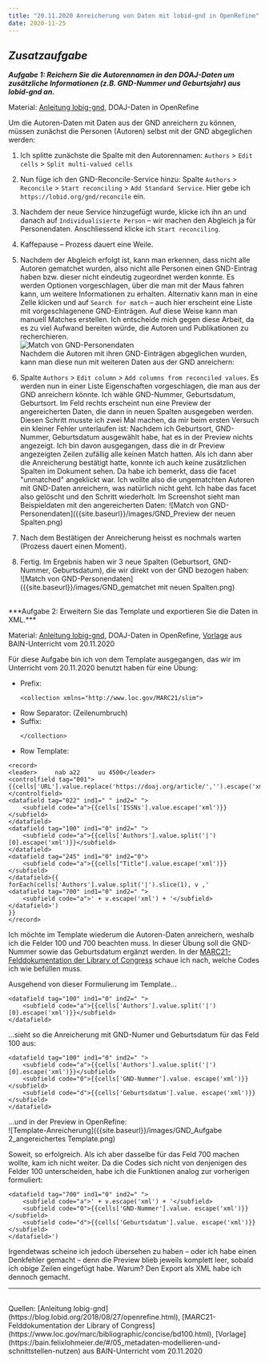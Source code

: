```yaml
---
title: "20.11.2020 Anreicherung von Daten mit lobid-gnd in OpenRefine"
date: 2020-11-25
---
```


## *Zusatzaufgabe*  


***Aufgabe 1: Reichern Sie die Autorennamen in den DOAJ-Daten um zusätzliche Informationen (z.B. GND-Nummer und Geburtsjahr) aus lobid-gnd an.***

Material: [Anleitung lobig-gnd](https://blog.lobid.org/2018/08/27/openrefine.html), DOAJ-Daten in OpenRefine

Um die Autoren-Daten mit Daten aus der GND anreichern zu können, müssen zunächst die Personen (Autoren) selbst mit der GND abgeglichen werden:

1. Ich splitte zunächste die Spalte mit den Autorennamen: `Authors` > `Edit cells` > `Split multi-valued cells`
2. Nun füge ich den GND-Reconcile-Service hinzu: Spalte `Authors` > `Reconcile` > `Start reconciling` > `Add Standard Service`. Hier gebe ich `https://lobid.org/gnd/reconcile` ein.
3. Nachdem der neue Service hinzugefügt wurde, klicke ich ihn an und danach auf `Individualisierte Person` – wir machen den Abgleich ja für Personendaten. Anschliessend klicke ich `Start reconciling`.
4. Kaffepause – Prozess dauert eine Weile.
5. Nachdem der Abgleich erfolgt ist, kann man erkennen, dass nicht alle Autoren gematchet wurden, also nicht alle Personen einen GND-Eintrag haben bzw. dieser nicht eindeutig zugeordnet werden konnte. Es werden Optionen vorgeschlagen, über die man mit der Maus fahren kann, um weitere Informationen zu erhalten. Alternativ kann man in eine Zelle klicken und auf `Search for match` – auch hier erscheint eine Liste mit vorgeschlagenene GND-Einträgen. Auf diese Weise kann man manuell Matches erstellen. Ich entscheide mich gegen diese Arbeit, da es zu viel Aufwand bereiten würde, die Autoren und Publikationen zu recherchieren.  
![Match von GND-Personendaten]({{site.baseurl}}/images/GND_nicht_erkannt.png)  
Nachdem die Autoren mit ihren GND-Einträgen abgeglichen wurden, kann man diese nun mit weiteren Daten aus der GND anreichern:

6. Spalte `Authors` > `Edit column` > `Add columns from reconciled values`. Es werden nun in einer Liste Eigenschaften vorgeschlagen, die man aus der GND anreichern könnte. Ich wähle GND-Nummer, Geburtsdatum, Geburtsort. Im Feld rechts erscheint nun eine Preview der angereicherten Daten, die dann in neuen Spalten ausgegeben werden. Diesen Schritt musste ich zwei Mal machen, da mir beim ersten Versuch ein kleiner Fehler unterlaufen ist: Nachdem ich Geburtsort, GND-Nummer, Geburtsdatum ausgewählt habe, hat es in der Preview nichts angezeigt. Ich bin davon ausgegangen, dass die in dr Preview angezeigten Zeilen zufällig alle keinen Match hatten. Als ich dann aber die Anreicherung bestätigt hatte, konnte ich auch keine zusätzlichen Spalten im Dokument sehen. Da habe ich bemerkt, dass die facet "unmatched" angeklickt war. Ich wollte also die ungematchten Autoren mit GND-Daten anreichern, was natürlich nicht geht. Ich habe das facet also gelöscht und den Schritt wiederholt. Im Screenshot sieht man Beispieldaten mit den angereicherten Daten:
![Match von GND-Personendaten]({{site.baseurl}}/images/GND_Preview der neuen Spalten.png)  
7. Nach dem Bestätigen der Anreicherung heisst es nochmals warten (Prozess dauert einen Moment).
8. Fertig. Im Ergebnis haben wir 3 neue Spalten (Geburtsort, GND-Nummer, Geburtsdatum), die wir direkt von der GND bezogen haben:  
![Match von GND-Personendaten]({{site.baseurl}}/images/GND_gematchet mit neuen Spalten.png)  

<br>
***Aufgabe 2: Erweitern Sie das Template und exportieren Sie die Daten in XML.***

Material: [Anleitung lobig-gnd](https://blog.lobid.org/2018/08/27/openrefine.html), DOAJ-Daten in OpenRefine, [Vorlage](https://bain.felixlohmeier.de/#/05_metadaten-modellieren-und-schnittstellen-nutzen) aus BAIN-Unterricht vom 20.11.2020

Für diese Aufgabe bin ich von dem Template ausgegangen, das wir im Unterricht vom 20.11.2020 benutzt haben für eine Übung:

* Prefix:  
    ```
    <collection xmlns="http://www.loc.gov/MARC21/slim">
    ```
* Row Separator: (Zeilenumbruch)
* Suffix:  
    ```
    </collection>
    ```
* Row Template:  
```
<record>
<leader>     nab a22     uu 4500</leader>
<controlfield tag="001">{{cells['URL'].value.replace('https://doaj.org/article/','').escape('xml')}}</controlfield>
<datafield tag="022" ind1=" " ind2=" ">
    <subfield code="a">{{cells['ISSNs'].value.escape('xml')}}</subfield>
</datafield>
<datafield tag="100" ind1="0" ind2=" ">
    <subfield code="a">{{cells['Authors'].value.split('|')[0].escape('xml')}}</subfield>
</datafield>
<datafield tag="245" ind1="0" ind2="0">
    <subfield code="a">{{cells["Title"].value.escape('xml')}}</subfield>
</datafield>{{
forEach(cells['Authors'].value.split('|').slice(1), v ,'
<datafield tag="700" ind1="0" ind2=" ">
    <subfield code="a">' + v.escape('xml') + '</subfield>
</datafield>')
}}
</record>
```

Ich möchte im Template wiederum die Autoren-Daten anreichern, weshalb ich die Felder 100 und 700 beachten muss. In dieser Übung soll die GND-Nummer sowie das Geburtsdatum ergänzt werden. In der [MARC21-Felddokumentation der Library of Congress](https://www.loc.gov/marc/bibliographic/concise/bd100.html) schaue ich nach, welche Codes ich wie befüllen muss. 

Ausgehend von dieser Formulierung im Template...
```
<datafield tag="100" ind1="0" ind2=" ">
    <subfield code="a">{{cells['Authors'].value.split('|')[0].escape('xml')}}</subfield>
</datafield>
```
...sieht so die Anreicherung mit GND-Numer und Geburtsdatum für das Feld 100 aus:

```
<datafield tag="100" ind1="0" ind2=" ">
    <subfield code="a">{{cells['Authors'].value.split('|')[0].escape('xml')}}</subfield>
    <subfield code="0">{{cells['GND-Nummer'].value. escape('xml')}}</subfield>
    <subfield code="d">{{cells['Geburtsdatum'].value. escape('xml')}}</subfield>
</datafield>
```
...und in der Preview in OpenRefine:  
![Template-Anreicherung]({{site.baseurl}}/images/GND_Aufgabe 2_angereichertes Template.png)  

Soweit, so erfolgreich. Als ich aber dasselbe für das Feld 700 machen wollte, kam ich nicht weiter. Da die Codes sich nicht von denjenigen des Felder 100 unterscheiden, habe ich die Funktionen analog zur vorherigen formuliert:  
```
<datafield tag="700" ind1="0" ind2=" ">
    <subfield code="a">' + v.escape('xml') + '</subfield>
    <subfield code="0">{{cells['GND-Nummer'].value. escape('xml')}}</subfield>
    <subfield code="d">{{cells['Geburtsdatum'].value. escape('xml')}}</subfield>
</datafield>')
```
Irgendetwas scheine ich jedoch übersehen zu haben – oder ich habe einen Denkfehler gemacht – denn die Preview blieb jeweils komplett leer, sobald ich obige Zeilen eingefügt habe. Warum? Den Export als XML habe ich dennoch gemacht.

---
<br>
Quellen: [Anleitung lobig-gnd](https://blog.lobid.org/2018/08/27/openrefine.html), [MARC21-Felddokumentation der Library of Congress](https://www.loc.gov/marc/bibliographic/concise/bd100.html), [Vorlage](https://bain.felixlohmeier.de/#/05_metadaten-modellieren-und-schnittstellen-nutzen) aus BAIN-Unterricht vom 20.11.2020

